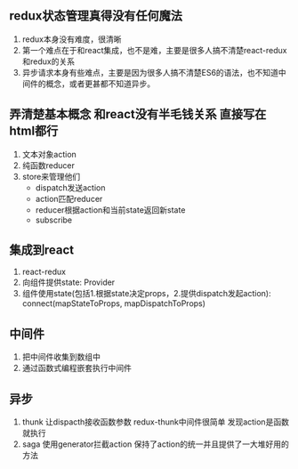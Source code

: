 ## redux状态管理真得没有任何魔法
1. redux本身没有难度，很清晰
2. 第一个难点在于和react集成，也不是难，主要是很多人搞不清楚react-redux和redux的关系
3. 异步请求本身有些难点，主要是因为很多人搞不清楚ES6的语法，也不知道中间件的概念，或者更甚都不知道异步。

## 弄清楚基本概念 和react没有半毛钱关系 直接写在html都行
1. 文本对象action
2. 纯函数reducer
3. store来管理他们
	- dispatch发送action
	- action匹配reducer
	- reducer根据action和当前state返回新state
	- subscribe

## 集成到react
1. react-redux
2. 向组件提供state: Provider
3. 组件使用state(包括1.根据state决定props，2.提供dispatch发起action): connect(mapStateToProps, mapDispatchToProps)

## 中间件
1. 把中间件收集到数组中
2. 通过函数式编程嵌套执行中间件

## 异步
1. thunk 让dispacth接收函数参数 redux-thunk中间件很简单 发现action是函数就执行
2. saga 使用generator拦截action 保持了action的统一并且提供了一大堆好用的方法 